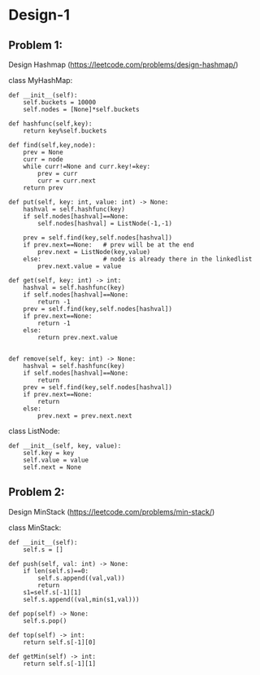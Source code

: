 # Design-1

## Problem 1:
Design Hashmap (https://leetcode.com/problems/design-hashmap/)

class MyHashMap:
    
    def __init__(self):
        self.buckets = 10000
        self.nodes = [None]*self.buckets
        
    def hashfunc(self,key):
        return key%self.buckets
    
    def find(self,key,node):
        prev = None
        curr = node
        while curr!=None and curr.key!=key:
            prev = curr
            curr = curr.next
        return prev
    
    def put(self, key: int, value: int) -> None:
        hashval = self.hashfunc(key)
        if self.nodes[hashval]==None:
            self.nodes[hashval] = ListNode(-1,-1)

        prev = self.find(key,self.nodes[hashval])
        if prev.next==None:   # prev will be at the end
            prev.next = ListNode(key,value)
        else:                 # node is already there in the linkedlist
            prev.next.value = value

    def get(self, key: int) -> int:
        hashval = self.hashfunc(key)
        if self.nodes[hashval]==None:
            return -1
        prev = self.find(key,self.nodes[hashval])
        if prev.next==None:
            return -1
        else:
            return prev.next.value
            

    def remove(self, key: int) -> None:
        hashval = self.hashfunc(key)
        if self.nodes[hashval]==None:
            return
        prev = self.find(key,self.nodes[hashval])
        if prev.next==None:
            return
        else:
            prev.next = prev.next.next

class ListNode:

    def __init__(self, key, value):
        self.key = key
        self.value = value
        self.next = None

## Problem 2:
Design MinStack (https://leetcode.com/problems/min-stack/)

class MinStack:

    def __init__(self):
        self.s = []        

    def push(self, val: int) -> None:
        if len(self.s)==0:
            self.s.append((val,val))
            return 
        s1=self.s[-1][1]
        self.s.append((val,min(s1,val)))

    def pop(self) -> None:
        self.s.pop()

    def top(self) -> int:
        return self.s[-1][0]

    def getMin(self) -> int:
        return self.s[-1][1]


